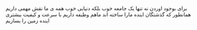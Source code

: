 برای بوجود اوردن نه تنها یک جامعه خوب بلکه دنیایی خوب همه ی ما نقش مهمی داریم همانطور که گذشتگان اینده مارا ساخته اند ماهم وظیفه داریم با سرعت و کیفیت بیشتری اینده زمین را بسازیم 
